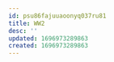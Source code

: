 ```yaml
---
id: psu86fajuuaoonyq037ru81
title: WW2
desc: ''
updated: 1696973289863
created: 1696973289863
---
```

